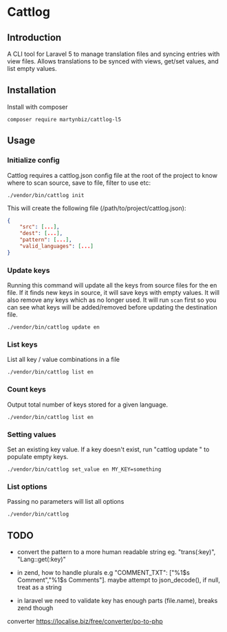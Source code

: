 # Cattlog #

## Introduction ##

A CLI tool for Laravel 5 to manage translation files and syncing entries with view files. Allows translations to be synced with views, get/set values, and list empty values.

## Installation ##

Install with composer

    composer require martynbiz/cattlog-l5

## Usage ##

### Initialize config ###

Cattlog requires a cattlog.json config file at the root of the project to know where to scan source, save to file, filter to use etc:

    ./vendor/bin/cattlog init

This will create the following file (/path/to/project/cattlog.json):

```json
{
    "src": [...],
    "dest": [...],
    "pattern": [...],
    "valid_languages": [...]
}
```

### Update keys ###

Running this command will update all the keys from source files for the en file. If it finds new keys in source, it will save keys with empty values. It will also remove any keys which as no longer used. It will run `scan` first so you can see what keys will be added/removed before updating the destination file.

    ./vendor/bin/cattlog update en

### List keys ###

List all key / value combinations in a file

    ./vendor/bin/cattlog list en

### Count keys ###

Output total number of keys stored for a given language.

    ./vendor/bin/cattlog list en

### Setting values ###

Set an existing key value. If a key doesn't exist, run "cattlog update <lang>" to populate empty keys.

    ./vendor/bin/cattlog set_value en MY_KEY=something

### List options ###

Passing no parameters will list all options

    ./vendor/bin/cattlog

## TODO ##

* convert the pattern to a more human readable string eg. "trans(:key)", "Lang::get(:key)"

* in zend, how to handle plurals e.g "COMMENT_TXT": ["%1$s Comment","%1$s Comments"]. maybe attempt to json_decode(), if null, treat as a string

* in laravel we need to validate key has enough parts (file.name), breaks zend though

converter
https://localise.biz/free/converter/po-to-php
